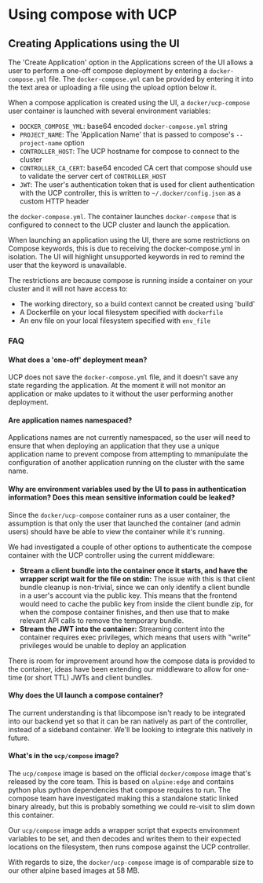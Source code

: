# Using compose with UCP

## Creating Applications using the UI

The 'Create Application' option in the Applications screen of the UI allows a user to perform a one-off compose deployment by entering a `docker-compose.yml` file.  The `docker-compose.yml` can be provided by entering it into the text area or uploading a file using the upload option below it.

When a compose application is created using the UI, a `docker/ucp-compose` user container is launched with several environment variables:

  - `DOCKER_COMPOSE_YML`: base64 encoded `docker-compose.yml` string
  - `PROJECT_NAME`: The 'Application Name' that is passed to compose's `--project-name` option
  - `CONTROLLER_HOST`: The UCP hostname for compose to connect to the cluster
  - `CONTROLLER_CA_CERT`: base64 encoded CA cert that compose should use to validate the server cert of `CONTROLLER_HOST`
  - `JWT`: The user's authentication token that is used for client authentication with the UCP controller, this is written to `~/.docker/config.json` as a custom HTTP header

the `docker-compose.yml`.  The container launches `docker-compose` that is configured to connect to the UCP cluster and launch the application.

When launching an application using the UI, there are some restrictions on Compose keywords, this is due to receiving the docker-compose.yml in isolation.  The UI will highlight unsupported keywords in red to remind the user that the keyword is unavailable.

The restrictions are because compose is running inside a container on your cluster and it will not have access to:

 - The working directory, so a build context cannot be created using 'build'
 - A Dockerfile on your local filesystem specified with `dockerfile`
 - An env file on your local filesystem specified with `env_file`


### FAQ

#### What does a 'one-off' deployment mean?

UCP does not save the `docker-compose.yml` file, and it doesn't save any state regarding the application.  At the moment it will not monitor an application or make updates to it without the user performing another deployment.


#### Are application names namespaced?

Applications names are not currently namespaced, so the user will need to ensure that when deploying an application that they use a unique application name to prevent compose from attempting to mmanipulate the configuration of another application running on the cluster with the same name.


#### Why are environment variables used by the UI to pass in authentication information?  Does this mean sensitive information could be leaked?

Since the `docker/ucp-compose` container runs as a user container, the assumption is that only the user that launched the container (and admin users) should have be able to view the container while it's running.

We had investigated a couple of other options to authenticate the compose container with the UCP controller using the current middleware:

 - **Stream a client bundle into the container once it starts, and have the wrapper script wait for the file on stdin:**  The issue with this is that client bundle cleanup is non-trivial, since we can only identify a client bundle in a user's account via the public key.  This means that the frontend would need to cache the public key from inside the client bundle zip, for when the compose container finishes, and then use that to make relevant API calls to remove the temporary bundle.
 - **Stream the JWT into the container:** Streaming content into the container requires exec privileges, which means that users with "write" privileges would be unable to deploy an application

There is room for improvement around how the compose data is provided to the container, ideas have been extending our middleware to allow for one-time (or short TTL) JWTs and client bundles.


#### Why does the UI launch a compose container?

The current understanding is that libcompose isn't ready to be integrated into our backend yet so that it can be ran natively as part of the controller, instead of a sideband container.  We'll be looking to integrate this natively in future.


#### What's in the `ucp/compose` image?

The `ucp/compose` image is based on the official `docker/compose` image that's released by the core team.  This is based on `alpine:edge` and contains python plus python dependencies that compose requires to run.  The compose team have investigated making this a standalone static linked binary already, but this is probably something we could re-visit to slim down this container.

Our `ucp/compose` image adds a wrapper script that expects environment variables to be set, and then decodes and writes them to their expected locations on the filesystem, then runs compose against the UCP controller.

With regards to size, the `docker/ucp-compose` image is of comparable size to our other alpine based images at 58 MB.



